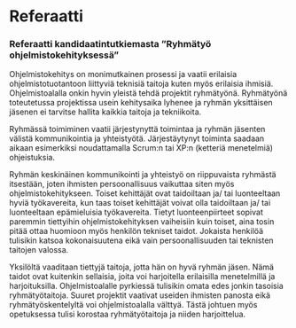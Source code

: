 # Referaatti
### Referaatti kandidaatintutkiemasta ”Ryhmätyö ohjelmistokehityksessä”

Ohjelmistokehitys on monimutkainen prosessi ja vaatii erilaisia ohjelmistotuotantoon liittyviä teknisiä taitoja kuten myös erilaisia ihmisiä. 
Ohjelmistoalalla onkin hyvin yleistä tehdä projektit ryhmätyönä. Ryhmätyönä toteutetussa projektissa usein kehitysaika lyhenee ja ryhmän yksittäisen
jäsenen ei tarvitse hallita kaikkia taitoja ja tekniikoita.

Ryhmässä toimiminen vaatii järjestynyttä toimintaa ja ryhmän jäsenten välistä kommunikointia ja yhteistyötä. Järjestäytynyt toiminta saadaan aikaan 
esimerkiksi noudattamalla Scrum:n tai XP:n (ketteriä menetelmiä) ohjeistuksia.

Ryhmän keskinäinen kommunikointi ja yhteistyö on riippuvaista ryhmästä itsestään, joten ihmisten persoonallisuus vaikuttaa siten myös ohjelmistokehitykseen. 
Toiset kehittäjät ovat taidoiltaan ja/ tai luonteeltaan hyviä työkavereita, kun taas toiset kehittäjät voivat olla taidoiltaan ja/ tai luonteeltaan 
epämieluisia työkavereita. Tietyt luonteenpiirteet sopivat paremmin tiettyihin ohjelmistokehityksen vaiheisiin kuin toiset, aina tosin pitää ottaa
huomioon myös henkilön tekniset taidot. Jokaista henkilöä tulisikin katsoa kokonaisuutena eikä vain persoonallisuuden tai teknisten taitojen valossa.

Yksilöltä vaaditaan tiettyjä taitoja, jotta hän on hyvä ryhmän jäsen. Nämä taidot ovat kuitenkin sellaisia, joita voi harjoitella erilaisilla menetelmillä
ja harjoituksilla. Ohjelmistoalalle pyrkiessä tulisikin omata edes jonkin tasoisia ryhmätyötaitoja. Suuret projektit vaativat useiden ihmisten panosta
eikä ryhmätyöskentelyltä voi ohjelmistoalalla välttyä. Tästä johtuen myös opetuksessa tulisi korostaa ryhmätyötaitoja ja niiden harjoittelua.
